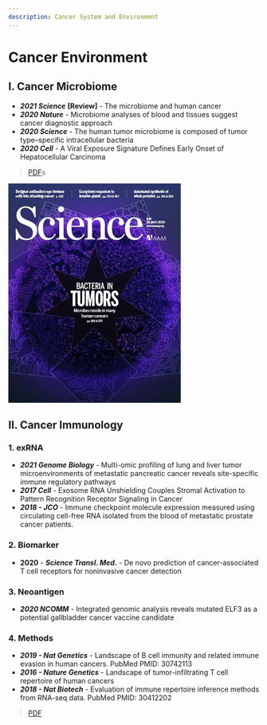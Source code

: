 ```yaml
---
description: Cancer System and Environment
---
```


# Cancer Environment

## **I. Cancer Microbiome**

* _**2021 Science**_ **\[Review\]** - The microbiome and human cancer
* _**2020 Nature**_ - Microbiome analyses of blood and tissues suggest cancer diagnostic approach 
* _**2020 Science**_ - The human tumor microbiome is composed of tumor type–specific intracellular bacteria
* _**2020 Cell**_ - A Viral Exposure Signature Defines Early Onset of Hepatocellular Carcinoma

> [PDF](https://cloud.tsinghua.edu.cn/d/f72ee6992a1e4ec78044/?p=%2FCancer%20Microbiome&mode=list)s

![2020 Science - Bacteria in Tumors](../../.gitbook/assets/2020-science-the-human-tumor-microbiome-is-composed-of-tumor-type-specific-intracellular-bacteria-cover.jpg)

## II. Cancer Immunology

### **1. exRNA**

* _**2021 Genome Biology**_ - Multi-omic profiling of lung and liver tumor microenvironments of metastatic pancreatic cancer reveals site-specific immune regulatory pathways
* _**2017 Cell**_ - Exosome RNA Unshielding Couples Stromal Activation to Pattern Recognition Receptor Signaling in Cancer
* _**2018 - JCO**_ - Immune checkpoint molecule expression measured using circulating cell-free RNA isolated from the blood of metastatic prostate cancer patients.

### 2. Biomarker

* **2020** - _**Science Transl. Med.**_ - De novo prediction of cancer-associated T cell receptors for noninvasive cancer detection

### 3. Neoantigen

* _**2020 NCOMM**_ - Integrated genomic analysis reveals mutated ELF3 as a potential gallbladder cancer vaccine candidate

### **4. Methods**

* _**2019 - Nat Genetics**_ - Landscape of B cell immunity and related immune evasion in human cancers. PubMed PMID: 30742113
* _**2016 - Nature Genetics**_ - Landscape of tumor-infiltrating T cell repertoire of human cancers
* _**2018 - Nat Biotech**_ - Evaluation of immune repertoire inference methods from RNA-seq data. PubMed PMID: 30412202

> [PDF](https://cloud.tsinghua.edu.cn/d/f72ee6992a1e4ec78044/?p=%2FCancer%20Immunology&mode=list)

